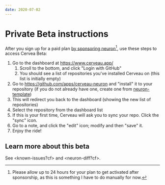 ```yaml
---
date: 2020-07-02
---
```


# Private Beta instructions

After you sign up for a paid plan [by sponsoring neuron](https://github.com/sponsors/srid)[^wait], use these steps to access Cervea Beta:

[^wait]: Please allow up to 24 hours for your plan to get activated after sponsorship, as this is something I have to do manually for now.

1. Go to the dashboard at <https://www.cerveau.app/>
   1. Scroll to the bottom, and click "Login with GitHub"
   1. You should see a list of repositories you've installed Cerveau on (this list is initially empty)
1. Go to <https://github.com/apps/cerveau-neuron> and "install" it to your repository (if you do not already have one, create one from [neuron-template](https://github.com/srid/neuron-template))
1. This will redirect you back to the dashboard (showing the new list of repositories)
1. Select the repository from the dashboard list
1. If this is your first time, Cerveau will ask you to sync your repo. Click the "sync" icon.
1. Go to a note, and click the "edit" icon; modify and then "save" it.
1. Enjoy the ride!

## Learn more about this beta

See <known-issues?cf> and <neuron-diff?cf>.
